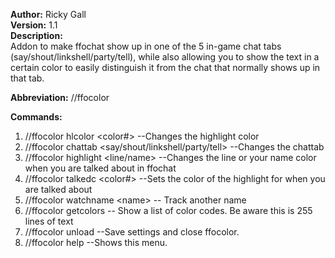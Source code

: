 **Author:** Ricky Gall  
**Version:** 1.1  
**Description:**  
Addon to make ffochat show up in one of the 5 in-game chat tabs (say/shout/linkshell/party/tell), while also allowing you to show the text in a certain color to easily distinguish it from the chat that normally shows up in that tab.

**Abbreviation:** //ffocolor

**Commands:**
 1. //ffocolor hlcolor &lt;color#&gt; --Changes the highlight color
 2. //ffocolor chattab &lt;say/shout/linkshell/party/tell&gt; --Changes the chattab
 3. //ffocolor highlight &lt;line/name&gt; --Changes the line or your name color when you are talked about in ffochat
 4. //ffocolor talkedc &lt;color#&gt; --Sets the color of the highlight for when you are talked about
 5. //ffocolor watchname &lt;name&gt; -- Track another name
 6. //ffocolor getcolors -- Show a list of color codes. Be aware this is 255 lines of text
 7. //ffocolor unload --Save settings and close ffocolor.
 8. //ffocolor help --Shows this menu.
